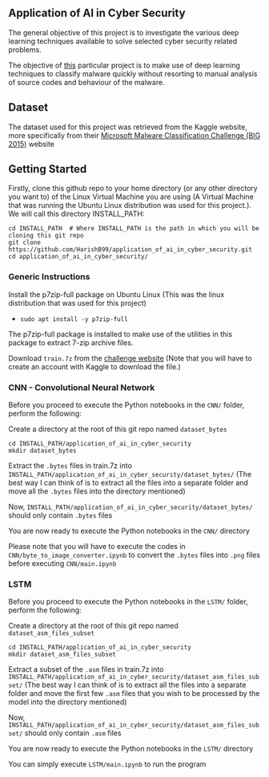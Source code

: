 ## Application of AI in Cyber Security

The general objective of this project is to investigate the various deep learning techniques available to solve selected cyber security related problems.

The objective of [this](https://github.com/HarishB99/application_of_ai_in_cyber_security) particular project is to make use of deep learning techniques to classify malware quickly without resorting to manual analysis of source codes and behaviour of the malware.

## Dataset

The dataset used for this project was retrieved from the Kaggle website, more specifically from their [Microsoft Malware Classification Challenge (BIG 2015)](https://www.kaggle.com/c/malware-classification/data) website

## Getting Started

Firstly, clone this github repo to your home directory (or any other directory you want to) of the Linux Virtual Machine you are using (A Virtual Machine that was running the Ubuntu Linux distribution was used for this project.). We will call this directory INSTALL_PATH:

```shell
cd INSTALL_PATH  # Where INSTALL_PATH is the path in which you will be cloning this git repo
git clone https://github.com/HarishB99/application_of_ai_in_cyber_security.git
cd application_of_ai_in_cyber_security/
```

### Generic Instructions

Install the p7zip-full package on Ubuntu Linux (This was the linux distribution that was used for this project)

* `sudo apt install -y p7zip-full`

The p7zip-full package is installed to make use of the utilities in this package to extract 7-zip archive files.

Download `train.7z` from the [challenge website](https://www.kaggle.com/c/malware-classification/data) (Note that you will have to create an account with Kaggle to download the file.)

### CNN - Convolutional Neural Network

Before you proceed to execute the Python notebooks in the `CNN/` folder, perform the following:

Create a directory at the root of this git repo named `dataset_bytes`

```shell
cd INSTALL_PATH/application_of_ai_in_cyber_security
mkdir dataset_bytes
```

Extract the `.bytes` files in train.7z into `INSTALL_PATH/application_of_ai_in_cyber_security/dataset_bytes/` (The best way I can think of is to extract all the files into a separate folder and move all the `.bytes` files into the directory mentioned)

Now, `INSTALL_PATH/application_of_ai_in_cyber_security/dataset_bytes/` should only contain `.bytes` files

You are now ready to execute the Python notebooks in the `CNN/` directory

Please note that you will have to execute the codes in `CNN/byte_to_image_converter.ipynb` to convert the `.bytes` files into `.png` files before executing `CNN/main.ipynb`

### LSTM

Before you proceed to execute the Python notebooks in the `LSTM/` folder, perform the following:

Create a directory at the root of this git repo named `dataset_asm_files_subset`

```shell
cd INSTALL_PATH/application_of_ai_in_cyber_security
mkdir dataset_asm_files_subset
```

Extract a subset of the `.asm` files in train.7z into `INSTALL_PATH/application_of_ai_in_cyber_security/dataset_asm_files_subset/` (The best way I can think of is to extract all the files into a separate folder and move the first few `.asm` files that you wish to be processed by the model into the directory mentioned)

Now, `INSTALL_PATH/application_of_ai_in_cyber_security/dataset_asm_files_subset/` should only contain `.asm` files

You are now ready to execute the Python notebooks in the `LSTM/` directory

You can simply execute `LSTM/main.ipynb` to run the program
